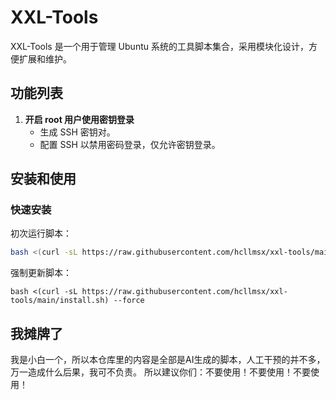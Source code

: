 # XXL-Tools

XXL-Tools 是一个用于管理 Ubuntu 系统的工具脚本集合，采用模块化设计，方便扩展和维护。

## 功能列表

1. **开启 root 用户使用密钥登录**
   - 生成 SSH 密钥对。
   - 配置 SSH 以禁用密码登录，仅允许密钥登录。

## 安装和使用

### 快速安装

初次运行脚本：

```bash
bash <(curl -sL https://raw.githubusercontent.com/hcllmsx/xxl-tools/main/install.sh)
```

强制更新脚本：

```
bash <(curl -sL https://raw.githubusercontent.com/hcllmsx/xxl-tools/main/install.sh) --force
```

## 我摊牌了

我是小白一个，所以本仓库里的内容是全部是AI生成的脚本，人工干预的并不多，万一造成什么后果，我可不负责。
所以建议你们：不要使用！不要使用！不要使用！
